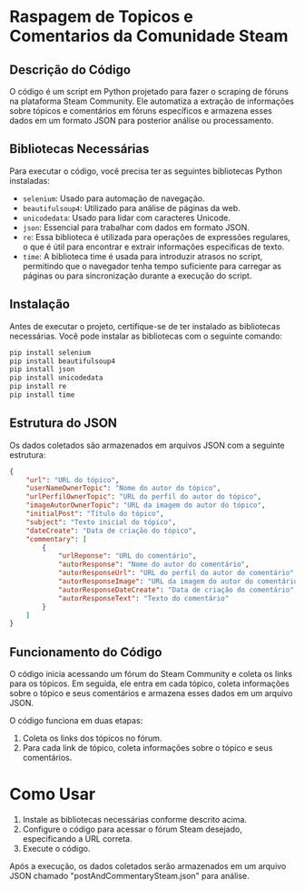 # Raspagem de Topicos e Comentarios da Comunidade Steam

## Descrição do Código
O código é um script em Python projetado para fazer o scraping de fóruns na plataforma Steam Community. Ele automatiza a extração de informações sobre tópicos e comentários em fóruns específicos e armazena esses dados em um formato JSON para posterior análise ou processamento.

## Bibliotecas Necessárias
Para executar o código, você precisa ter as seguintes bibliotecas Python instaladas:

- `selenium`: Usado para automação de navegação.
- `beautifulsoup4`: Utilizado para análise de páginas da web.
- `unicodedata`: Usado para lidar com caracteres Unicode.
- `json`: Essencial para trabalhar com dados em formato JSON.
- `re`: Essa biblioteca é utilizada para operações de expressões regulares, o que é útil para encontrar e extrair informações específicas de texto.
- `time`: A biblioteca time é usada para introduzir atrasos no script, permitindo que o navegador tenha tempo suficiente para carregar as páginas ou para sincronização durante a execução do script.

## Instalação

Antes de executar o projeto, certifique-se de ter instalado as bibliotecas necessárias. Você pode instalar as bibliotecas com o seguinte comando:

```bash
pip install selenium
pip install beautifulsoup4
pip install json
pip install unicodedata
pip install re
pip install time
```

## Estrutura do JSON

Os dados coletados são armazenados em arquivos JSON com a seguinte estrutura:
```json
{
    "url": "URL do tópico",
    "userNameOwnerTopic": "Nome do autor do tópico",
    "urlPerfilOwnerTopic": "URL do perfil do autor do tópico",
    "imageAutorOwnerTopic": "URL da imagem do autor do tópico",
    "initialPost": "Título do tópico",
    "subject": "Texto inicial do tópico",
    "dateCreate": "Data de criação do tópico",
    "commentary": [
        {
            "urlReponse": "URL do comentário",
            "autorResponse": "Nome do autor do comentário",
            "autorResponseUrl": "URL do perfil do autor do comentário",
            "autorResponseImage": "URL da imagem do autor do comentário",
            "autorResponseDateCreate": "Data de criação do comentário",
            "autorResponseText": "Texto do comentário"
        }
    ]
}
```

## Funcionamento do Código
O código inicia acessando um fórum do Steam Community e coleta os links para os tópicos. Em seguida, ele entra em cada tópico, coleta informações sobre o tópico e seus comentários e armazena esses dados em um arquivo JSON.

O código funciona em duas etapas:

1. Coleta os links dos tópicos no fórum.
2. Para cada link de tópico, coleta informações sobre o tópico e seus comentários.

# Como Usar
1. Instale as bibliotecas necessárias conforme descrito acima.
2. Configure o código para acessar o fórum Steam desejado, especificando a URL correta.
3. Execute o código.

Após a execução, os dados coletados serão armazenados em um arquivo JSON chamado "postAndCommentarySteam.json" para análise.
